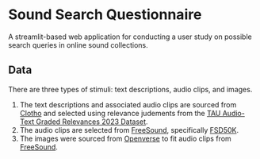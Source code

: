 # Sound Search Questionnaire

A streamlit-based web application for conducting a user study on possible search queries in online sound collections.

## Data
There are three types of stimuli: text descriptions, audio clips, and images.

1. The text descriptions and associated audio clips are sourced from [Clotho](https://doi.org/10.5281/zenodo.4783391) and selected using relevance judements from the [TAU Audio-Text Graded Relevances 2023 Dataset](https://github.com/xieh97/retrieval-relevance-crowdsourcing).
2. The audio clips are selected from [FreeSound](https://freesound.org/), specifically [FSD50K](https://zenodo.org/record/4060432).
3. The images were sourced from [Openverse](https://openverse.org/) to fit audio clips from [FreeSound](https://freesound.org/).
